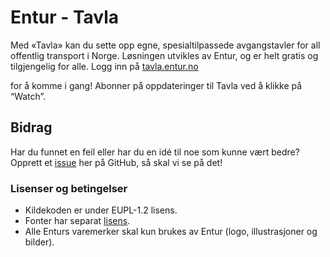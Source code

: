 # Entur - Tavla

Med «Tavla» kan du sette opp egne, spesialtilpassede avgangstavler for all offentlig transport i Norge. Løsningen utvikles av Entur, og er helt gratis og tilgjengelig for alle. Logg inn på [tavla.entur.no](https://tavla.entur.no/)

for å komme i gang! Abonner på oppdateringer til Tavla ved å klikke på “Watch”.

## Bidrag

Har du funnet en feil eller har du en idé til noe som kunne vært bedre? Opprett et [issue](https://github.com/entur/tavla/issues/new) her på GitHub, så skal vi se på det!

### Lisenser og betingelser

- Kildekoden er under EUPL-1.2 lisens.
- Fonter har separat [lisens](https://playtype.com/typefaces/nationale/).
- Alle Enturs varemerker skal kun brukes av Entur (logo, illustrasjoner og bilder).
